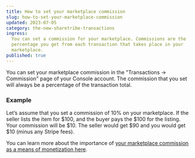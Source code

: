 ```yaml
---
title: How to set your marketplace commission
slug: how-to-set-your-marketplace-commission
updated: 2023-07-05
category: the-new-sharetribe-transactions
ingress:
  You can set a commission for your marketplace. Commissions are the
  percentage you get from each transaction that takes place in your
  marketplace.
published: true
---
```


You can set your marketplace commission in the "Transactions -> Commission" page of your Console account. The commission that you set will always be a percentage of the
transaction total.

### Example

Let’s assume that you set a commission of 10% on your marketplace. If
the seller lists the item for $100, and the buyer pays the $100 for the
listing. Your commission will be $10. The seller would get $90 and you
would get $10 (minus any Stripe fees).

You can learn more about the importance of
[your marketplace commission as a means of monetization here](https://www.sharetribe.com/docs/the-new-sharetribe/why-is-commission-important/).
